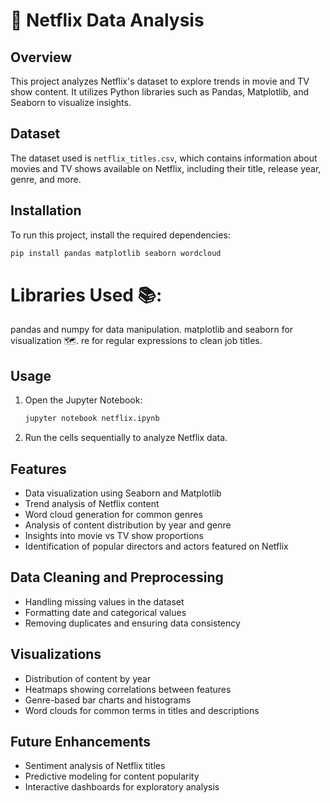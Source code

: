 # 🔗 Netflix Data Analysis

## Overview
This project analyzes Netflix's dataset to explore trends in movie and TV show content. It utilizes Python libraries such as Pandas, Matplotlib, and Seaborn to visualize insights.

## Dataset
The dataset used is `netflix_titles.csv`, which contains information about movies and TV shows available on Netflix, including their title, release year, genre, and more.

## Installation
To run this project, install the required dependencies:

```bash
pip install pandas matplotlib seaborn wordcloud
```
# Libraries Used 📚:
pandas and numpy for data manipulation.
matplotlib and seaborn for visualization 🗺.
re for regular expressions to clean job titles.


## Usage
1. Open the Jupyter Notebook:
   ```bash
   jupyter notebook netflix.ipynb
   ```
2. Run the cells sequentially to analyze Netflix data.

## Features
- Data visualization using Seaborn and Matplotlib
- Trend analysis of Netflix content
- Word cloud generation for common genres
- Analysis of content distribution by year and genre
- Insights into movie vs TV show proportions
- Identification of popular directors and actors featured on Netflix

## Data Cleaning and Preprocessing
- Handling missing values in the dataset
- Formatting date and categorical values
- Removing duplicates and ensuring data consistency

## Visualizations
- Distribution of content by year
- Heatmaps showing correlations between features
- Genre-based bar charts and histograms
- Word clouds for common terms in titles and descriptions

## Future Enhancements
- Sentiment analysis of Netflix titles
- Predictive modeling for content popularity
- Interactive dashboards for exploratory analysis




